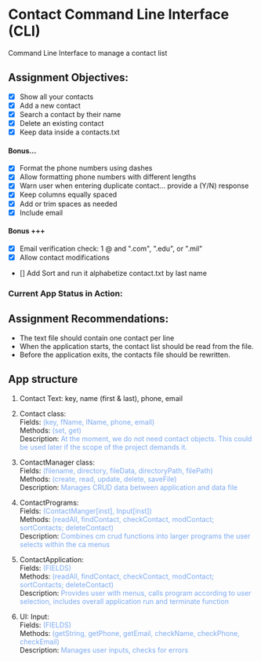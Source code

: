 # Contact Command Line Interface (CLI)
Command Line Interface to manage a contact list

## Assignment Objectives:
- [X] Show all your contacts
- [X] Add a new contact
- [X] Search a contact by their name
- [X] Delete an existing contact
- [X] Keep data inside a contacts.txt 
#### Bonus...
- [X] Format the phone numbers using dashes
- [X] Allow formatting phone numbers with different lengths
- [X] Warn user when entering duplicate contact... provide a (Y/N) response <br/>
- [X] Keep columns equally spaced
- [X] Add or trim spaces as needed
- [X] Include email
#### Bonus +++
- [X] Email verification check: 1 @ and ".com", ".edu", or ".mil"
- [X] Allow contact modifications
- [] Add Sort and run it alphabetize contact.txt by last name

### Current App Status in Action:



## Assignment Recommendations:
- The text file should contain one contact per line
- When the application starts, the contact list should be read from the file. 
- Before the application exits, the contacts file should be rewritten. 

## App structure
1. Contact Text: key, name (first & last), phone, email

2. Contact class: <br/>
   Fields:
   <span style="color:#7ca9f2">
   (key, fName, lName, phone, email) <br/>
   </span>
   Methods:
   <span style="color:#7ca9f2">
   (set, get)<br/>
   </span>
   Description:
   <span style="color:#7ca9f2">
   At the moment, we do not need contact objects.  This could be used later if the scope of the project demands it.
   </span>

3. ContactManager class: <br/>
   Fields:
   <span style="color:#7ca9f2"> 
   (filename, directory, fileData, directoryPath, filePath) <br/>
   </span>
   Methods:
   <span style="color:#7ca9f2">
   (create, read, update, delete, saveFile) <br/> 
   </span> 
   Description:
   <span style="color:#7ca9f2">
   Manages CRUD data between application and data file
   </span>

4. ContactPrograms: <br/>
   Fields:
   <span style="color:#7ca9f2">
   (ContactManger[inst], Input[inst]) <br/>
   </span>
   Methods:
   <span style="color:#7ca9f2">
   (readAll, findContact, checkContact, modContact; sortContacts; deleteContact) <br/>
   </span>
   Description:
   <span style="color:#7ca9f2">
    Combines cm crud functions into larger programs the user selects within the ca menus
   </span>
5. ContactApplication: <br/>
   Fields:
   <span style="color:#7ca9f2">
   (FIELDS) <br/>
   </span>
   Methods:
   <span style="color:#7ca9f2">
   (readAll, findContact, checkContact, modContact; sortContacts; deleteContact) <br/>
   </span>
   Description:
   <span style="color:#7ca9f2">
   Provides user with menus, calls program according to user selection, includes overall application run and terminate function
   </span>
6. UI: Input:  <br/>
   Fields:
   <span style="color:#7ca9f2">
   (FIELDS) <br/>
   </span>
   Methods:
   <span style="color:#7ca9f2">
   (getString, getPhone, getEmail, checkName, checkPhone, checkEmail) <br/>
   </span>
   Description:
   <span style="color:#7ca9f2">
   Manages user inputs, checks for errors
   </span>


